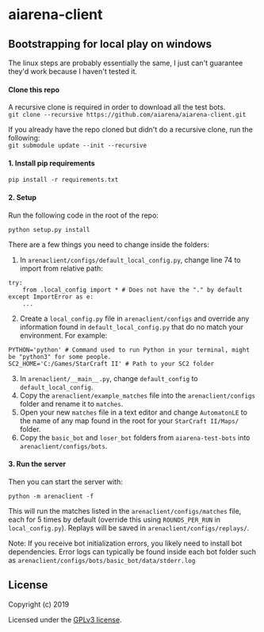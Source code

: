 # aiarena-client
## Bootstrapping for local play on windows
The linux steps are probably essentially the same, I just can't guarantee they'd work because I haven't tested it.

#### Clone this repo
A recursive clone is required in order to download all the test bots.  
`git clone --recursive https://github.com/aiarena/aiarena-client.git`

If you already have the repo cloned but didn't do a recursive clone, run the following:  
`git submodule update --init --recursive`

#### 1. Install pip requirements

```
pip install -r requirements.txt
```

#### 2. Setup

Run the following code in the root of the repo:
```
python setup.py install
```

There are a few things you need to change inside the folders:
1. In `arenaclient/configs/default_local_config.py`, change line 74 to import from relative path:
```
try:
    from .local_config import * # Does not have the "." by default
except ImportError as e:
    ...
```
2. Create a `local_config.py` file in `arenaclient/configs` and override any information found in `default_local_config.py` that do no match your environment. For example:
```
PYTHON='python' # Command used to run Python in your terminal, might be "python3" for some people.
SC2_HOME='C:/Games/StarCraft II' # Path to your SC2 folder
```
3. In `arenaclient/__main__.py`, change `default_config` to `default_local_config`.
4. Copy the `arenaclient/example_matches` file into the `arenaclient/configs` folder and rename it to `matches`.
5. Open your new `matches` file in a text editor and change `AutomatonLE` to the name of any map found in the root for your `StarCraft II/Maps/` folder.
6. Copy the `basic_bot` and `loser_bot` folders from `aiarena-test-bots` into `arenaclient/configs/bots`.

#### 3. Run the server

Then you can start the server with:
```
python -m arenaclient -f
```
This will run the matches listed in the `arenaclient/configs/matches` file, each for 5 times by default (override this using `ROUNDS_PER_RUN` in `local_config.py`). Replays will be saved in `arenaclient/configs/replays/`.

Note: If you receive bot initialization errors, you likely need to install bot dependencies. Error logs can typically be found inside each bot folder such as `arenaclient/configs/bots/basic_bot/data/stderr.log`

## License

Copyright (c) 2019

Licensed under the [GPLv3 license](LICENSE).
